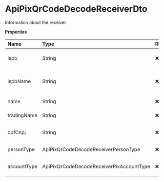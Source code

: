 # ApiPixQrCodeDecodeReceiverDto

Information about the receiver

**Properties**

| Name        | Type                                     | Required | Description                       |
| :---------- | :--------------------------------------- | :------- | :-------------------------------- |
| ispb        | String                                   | ❌       | Financial institution code        |
| ispbName    | String                                   | ❌       | Name of the financial institution |
| name        | String                                   | ❌       | Receiver name                     |
| tradingName | String                                   | ❌       | Receiver's trade name             |
| cpfCnpj     | String                                   | ❌       | CPF or CNPJ of the receiver       |
| personType  | ApiPixQrCodeDecodeReceiverPersonType     | ❌       | Person type                       |
| accountType | ApiPixQrCodeDecodeReceiverPixAccountType | ❌       | Receiver account type             |

<!-- This file was generated by liblab | https://liblab.com/ -->
